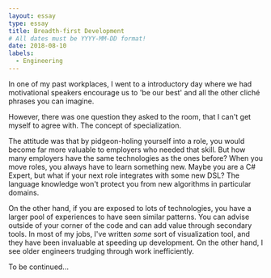```yaml
---
layout: essay
type: essay
title: Breadth-first Development
# All dates must be YYYY-MM-DD format!
date: 2018-08-10
labels:
  - Engineering
---
```


In one of my past workplaces, I went to a introductory day where we had motivational speakers encourage us to 'be our best' and all the other cliché phrases you can imagine.

However, there was one question they asked to the room, that I can't get myself to agree with.
The concept of specialization.

The attitude was that by pidgeon-holing yourself into a role, you would become far more valuable to employers who needed that skill. But how many employers have the same technologies as the ones before? When you move roles, you always have to learn something new. Maybe you are a C# Expert, but what if your next role integrates with some new DSL? The language knowledge won't protect you from new algorithms in particular domains.

On the other hand, if you are exposed to lots of technologies, you have a larger pool of experiences to have seen similar patterns. You can advise outside of your corner of the code and can add value through secondary tools. In most of my jobs, I've written *some* sort of visualization tool, and they have been invaluable at speeding up development. On the other hand, I see older engineers trudging through work inefficiently.

To be continued...

